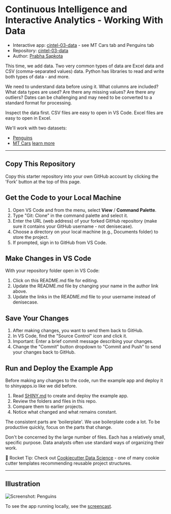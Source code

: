 # Continuous Intelligence and Interactive Analytics - Working With Data

- Interactive app: [cintel-03-data](https://prabha23.shinyapps.io/cintel-03-data/) - see MT Cars tab and Penguins tab
- Repository: [cintel-03-data](https://github.com/prabhasapkota/cintel-03-data)
- Author: [Prabha Sapkota](https://github.com/prabhasapkota)

This time, we add data. 
Two very common types of data are Excel data and CSV (comma-separated values) data.
Python has libraries to read and write both types of data - and more.

We need to understand data before using it.
What columns are included? What data types are used?
Are there any missing values? Are there any outliers?
Dates can be challenging and may need to be converted to a standard format for processing.

Inspect the data first. 
CSV files are easy to open in VS Code.
Excel files are easy to open in Excel.

We'll work with two datasets:

- [Penguins](https://education.rstudio.com/blog/2020/07/palmerpenguins-cran/)
- [MT Cars](https://shinylive.io/py/examples/#read-local-csv) [learn more](https://www.stat.ubc.ca/~gavin/STEPIBookNewStyle/course/num/Day3/Session3.2.pdf)

-----

## Copy This Repository

Copy this starter repository into your own GitHub account by clicking the 'Fork' button at the top of this page. 

## Get the Code to your Local Machine
    
1. Open VS Code and from the menu, select **View** / **Command Palette**.
1. Type "Git: Clone" in the command palette and select it.
1. Enter the URL (web address) of your forked GitHub repository (make sure it contains your GitHub username - not denisecase).
1. Choose a directory on your local machine (e.g., Documents folder) to store the project.
1. If prompted, sign in to GitHub from VS Code.

## Make Changes in VS Code

With your repository folder open in VS Code:

1. Click on this README.md file for editing.
1. Update the README.md file by changing your name in the author link above.
1. Update the links in the README.md file to your username instead of denisecase.

## Save Your Changes

1. After making changes, you want to send them back to GitHub.
1. In VS Code, find the "Source Control" icon and click it.
1. Important: Enter a brief commit message describing your changes.
1. Change the "Commit" button dropdown to "Commit and Push" to send your changes back to GitHub.

## Run and Deploy the Example App

Before making any changes to the code, run the example app and deploy it to shinyapps.io like we did before. 

1. Read [SHINY.md](SHINY.md) to create and deploy the example app. 
1. Review the folders and files in this repo. 
1. Compare them to earlier projects.
1. Notice what changed and what remains constant. 

The consistent parts are 'boilerplate'.
We use boilerplate code a lot. To be productive quickly, focus on the parts that change.

Don't be concerned by the large number of files. Each has a relatively small, specific purpose.
Data analysts often use standard ways of organizing their work. 

🚀 Rocket Tip: Check out [Cookiecutter Data Science](https://drivendata.github.io/cookiecutter-data-science/#directory-structure) - one of many cookie cutter templates recommending reusable project structures.

-----

## Illustration

![Screenshot: Penguins](images/screenshot_penguins.PNG)

To see the app running locally, see the [screencast](https://app.screencast.com/JeHKkjIA8bUXp).
